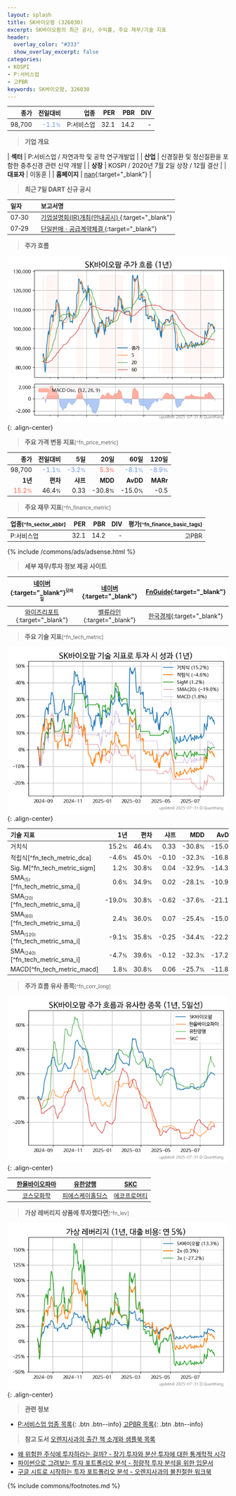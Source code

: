 ```yaml
---
layout: splash
title: SK바이오팜 (326030)
excerpt: SK바이오팜의 최근 공시, 수익률, 주요 재무/기술 지표
header:
  overlay_color: "#333"
  show_overlay_excerpt: false
categories:
- KOSPI
- P:서비스업
- 고PBR
keywords: SK바이오팜, 326030
---
```


| **종가** | **전일대비** | **업종** | **PER** | **PBR** | **DIV** |
| -------: | -----------: | -------: | ------: | ------: | ------: |
| 98,700 | <span style="color: cornflowerblue">-1.1<small>%</small></span> | P:서비스업 | 32.1 | 14.2 | - |

<!-- more -->


> **기업 개요**<a id="company"></a>

| <span style="white-space:nowrap;">**섹터**</span> | P:서비스업 / 자연과학 및 공학 연구개발업 |
| <span style="white-space:nowrap;">**산업**</span> | 신경질환 및 정신질환을 포함한 중추신경 관련 신약 개발 |
| <span style="white-space:nowrap;">**상장**</span> | KOSPI / 2020년 7월 2일 상장 / 12월 결산 |
| <span style="white-space:nowrap;">**대표자**</span> | 이동훈 |
| <span style="white-space:nowrap;">**홈페이지**</span> | [nan](nan){:target="_blank"} |


> **최근 7일 DART 신규 공시**<a id="dart"></a>

| **일자** |      | **보고서명** |
| :------- | :--- | :----------- |
| 07&#x2011;30 | | [기업설명회(IR)개최(안내공시)              ](https://dart.fss.or.kr/dsaf001/main.do?rcpNo=20250730800203){:target="_blank"} |
| 07&#x2011;29 | | [단일판매ㆍ공급계약체결              ](https://dart.fss.or.kr/dsaf001/main.do?rcpNo=20250729800141){:target="_blank"} |


> **주가 흐름**<a id="price"></a>

![326030](/stock/images/326030.png){: .align-center}


> **주요 가격 변동 지표**<small>[^fn_price_metric]</small>

| **종가** | **전일대비** | **5일** | **20일** | **60일** | **120일** |
| -------: | -----------: | ------: | -------: | -------: | --------: |
| 98,700 | <span style="color: cornflowerblue">-1.1<small>%</small></span> | <span style="color: cornflowerblue">-3.2<small>%</small></span> | <span style="color: tomato">5.3<small>%</small></span> | <span style="color: cornflowerblue">-8.1<small>%</small></span> | <span style="color: cornflowerblue">-8.9<small>%</small></span> |
| **1년** | **편차** | **샤프** | **MDD** | **AvDD** | **MARr** |
| <span style="color: tomato">15.2<small>%</small></span> | 46.4<small>%</small> | 0.33 | -30.8<small>%</small> | -15.0<small>%</small> | -0.5 |


> **주요 재무 지표**<small>[^fn_finance_metric]</small>

| **업종**<small>[^fn_sector_abbr]</small> | **PER** | **PBR** | **DIV** | **평가**<small>[^fn_finance_basic_tags]</small> |
| :--------------------------------------- | ------: | ------: | ------: | ----------------------------------------------: |
| P:서비스업 | 32.1 | 14.2 | - | 고PBR |



{% include /commons/ads/adsense.html %}

> **세부 재무/투자 정보 제공 사이트**

| [네이버](https://m.stock.naver.com/domestic/stock/326030/finance/summary){:target="_blank"}<sup><small>모바일</small></sup> | [네이버](https://finance.naver.com/item/coinfo.naver?code=326030){:target="_blank"} | [FnGuide](https://comp.fnguide.com/SVO2/ASP/SVD_Invest.asp?gicode=A326030&MenuYn=Y){:target="_blank"} |
| :---: | :---: | :---: |
| [와이즈리포트](https://comp.wisereport.co.kr/company/c1040001.aspx?cmp_cd=326030){:target="_blank"} | [밸류라인](https://www.valueline.co.kr/finance/summary/326030){:target="_blank"} | [한국경제](https://markets.hankyung.com/stock/326030/financial-summary){:target="_blank"} |


> **주요 기술 지표**<small>[^fn_tech_metric]</small>


![326030](/stock/images/326030_tech.png){: .align-center}

| **기술 지표** | **1년** | **편차** | **샤프** | **MDD** | **AvDD** |
| :------------ | ------: | -----------: | -------: | ------: | -------: |
| 거치식 | 15.2<small>%</small> | 46.4<small>%</small> | 0.33 | -30.8<small>%</small> | -15.0<small>%</small> |
| 적립식[^fn_tech_metric_dca] | -4.6<small>%</small> | 45.0<small>%</small> | -0.10 | -32.3<small>%</small> | -16.8<small>%</small> |
| Sig. M[^fn_tech_metric_sigm] | 1.2<small>%</small> | 30.8<small>%</small> | 0.04 | -32.9<small>%</small> | -14.3<small>%</small> |
| SMA<small><sub>(5)</sub></small>[^fn_tech_metric_sma_i] | 0.6<small>%</small> | 34.9<small>%</small> | 0.02 | -28.1<small>%</small> | -10.9<small>%</small> |
| SMA<small><sub>(20)</sub></small>[^fn_tech_metric_sma_i] | -19.0<small>%</small> | 30.8<small>%</small> | -0.62 | -37.6<small>%</small> | -21.1<small>%</small> |
| SMA<small><sub>(60)</sub></small>[^fn_tech_metric_sma_i] | 2.4<small>%</small> | 36.0<small>%</small> | 0.07 | -25.4<small>%</small> | -15.0<small>%</small> |
| SMA<small><sub>(120)</sub></small>[^fn_tech_metric_sma_i] | -9.1<small>%</small> | 35.8<small>%</small> | -0.25 | -34.4<small>%</small> | -22.2<small>%</small> |
| SMA<small><sub>(240)</sub></small>[^fn_tech_metric_sma_i] | -4.7<small>%</small> | 39.6<small>%</small> | -0.12 | -32.3<small>%</small> | -17.2<small>%</small> |
| MACD[^fn_tech_metric_macd] | 1.8<small>%</small> | 30.8<small>%</small> | 0.06 | -25.7<small>%</small> | -11.8<small>%</small> |


> **주가 흐름 유사 종목**<a id="corr"></a><small>[^fn_corr_long]</small>

![326030](/stock/images/326030_corr.png){: .align-center}

|       | [한올바이오파마](/009420/) | [유한양행](/000100/) | [SKC](/011790/) |
| :---: | :------------------------------------: | :------------------------------------: | :------------------------------------: |
|       | [코스모화학](/005420/) | [피에스케이홀딩스](/031980/) | [에코프로머티](/450080/) |


> **가상 레버리지 상품에 투자했다면**<a id="2x"></a><small>[^fn_lev]</small>

![326030](/stock/images/326030_2x.png){: .align-center}


> **관련 정보**

- [P:서비스업 업종 목록](/stats/sector/kospi_업종_서비스업_종목/){: .btn .btn--info} [고PBR 목록](/fn/fn_high_pbr/){: .btn .btn--info}

> **참고 도서** [오렌지사과의 출간 책 소개와 샘플북 목록](https://kongdori.tistory.com/691)

- [왜 위험한 주식에 투자하라는 걸까? - 장기 투자와 분산 투자에 대한 통계학적 시각](https://kongdori.tistory.com/421)
- [파이썬으로 그려보는 투자 포트폴리오 분석  - 정량적 투자 분석을 위한 입문서](https://kongdori.tistory.com/643)
- [구글 시트로 시작하는 투자 포트폴리오 분석 - 오렌지사과의 불친절한 워크북](https://kongdori.tistory.com/449)


{% include commons/footnotes.md %}